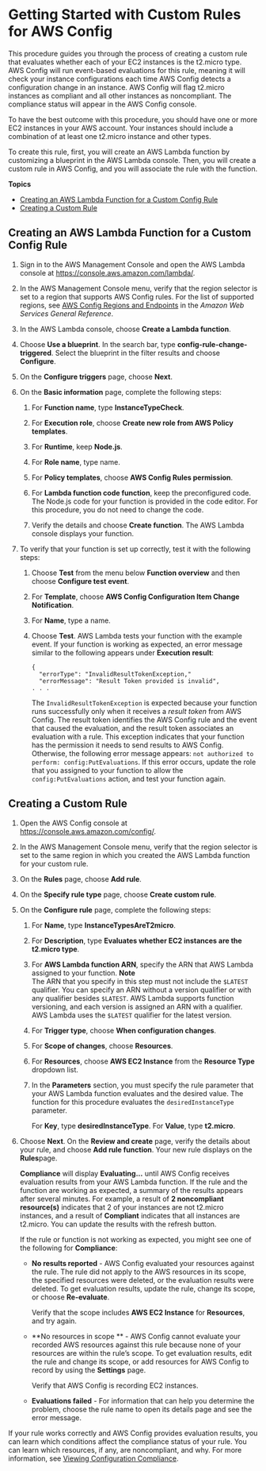 # Getting Started with Custom Rules for AWS Config<a name="evaluate-config_develop-rules_getting-started"></a>

This procedure guides you through the process of creating a custom rule that evaluates whether each of your EC2 instances is the t2\.micro type\. AWS Config will run event\-based evaluations for this rule, meaning it will check your instance configurations each time AWS Config detects a configuration change in an instance\. AWS Config will flag t2\.micro instances as compliant and all other instances as noncompliant\. The compliance status will appear in the AWS Config console\.

To have the best outcome with this procedure, you should have one or more EC2 instances in your AWS account\. Your instances should include a combination of at least one t2\.micro instance and other types\.

To create this rule, first, you will create an AWS Lambda function by customizing a blueprint in the AWS Lambda console\. Then, you will create a custom rule in AWS Config, and you will associate the rule with the function\.

**Topics**
+ [Creating an AWS Lambda Function for a Custom Config Rule](#gs-create-lambda-function-for-custom-config-rule)
+ [Creating a Custom Rule](#gs-creating-a-custom-rule-with-the-AWS-Config-console)

## Creating an AWS Lambda Function for a Custom Config Rule<a name="gs-create-lambda-function-for-custom-config-rule"></a>

1. Sign in to the AWS Management Console and open the AWS Lambda console at [https://console\.aws\.amazon\.com/lambda/](https://console.aws.amazon.com/lambda/)\.

1. In the AWS Management Console menu, verify that the region selector is set to a region that supports AWS Config rules\. For the list of supported regions, see [AWS Config Regions and Endpoints](https://docs.aws.amazon.com/general/latest/gr/rande.html#awsconfig_region) in the *Amazon Web Services General Reference*\.

1. In the AWS Lambda console, choose **Create a Lambda function**\.

1. Choose **Use a blueprint**\. In the search bar, type **config\-rule\-change\-triggered**\. Select the blueprint in the filter results and choose **Configure**\.

1. On the **Configure triggers** page, choose **Next**\.

1. On the **Basic information** page, complete the following steps:

   1. For **Function name**, type **InstanceTypeCheck**\.

   1. For **Execution role**, choose **Create new role from AWS Policy templates**\.

   1. For **Runtime**, keep **Node\.js**\.

   1. For **Role name**, type name\.

   1. For **Policy templates**, choose **AWS Config Rules permission**\.

   1. For **Lambda function code function**, keep the preconfigured code\. The Node\.js code for your function is provided in the code editor\. For this procedure, you do not need to change the code\.

   1. Verify the details and choose **Create function**\. The AWS Lambda console displays your function\.

1. To verify that your function is set up correctly, test it with the following steps:

   1. Choose **Test** from the menu below **Function overview** and then choose **Configure test event**\.

   1. For **Template**, choose **AWS Config Configuration Item Change Notification**\.

   1. For **Name**, type a name\.

   1. Choose **Test**\. AWS Lambda tests your function with the example event\. If your function is working as expected, an error message similar to the following appears under **Execution result**:

      ```
      {
        "errorType": "InvalidResultTokenException,"
        "errorMessage": "Result Token provided is invalid",
      . . .
      ```

      The `InvalidResultTokenException` is expected because your function runs successfully only when it receives a *result token* from AWS Config\. The result token identifies the AWS Config rule and the event that caused the evaluation, and the result token associates an evaluation with a rule\. This exception indicates that your function has the permission it needs to send results to AWS Config\. Otherwise, the following error message appears: `not authorized to perform: config:PutEvaluations`\. If this error occurs, update the role that you assigned to your function to allow the `config:PutEvaluations` action, and test your function again\.

## Creating a Custom Rule<a name="gs-creating-a-custom-rule-with-the-AWS-Config-console"></a>

1. Open the AWS Config console at [https://console\.aws\.amazon\.com/config/](https://console.aws.amazon.com/config/)\.

1. In the AWS Management Console menu, verify that the region selector is set to the same region in which you created the AWS Lambda function for your custom rule\.

1. On the **Rules** page, choose **Add rule**\.

1. On the **Specify rule type** page, choose **Create custom rule**\.

1. On the **Configure rule** page, complete the following steps:

   1. For **Name**, type **InstanceTypesAreT2micro**\.

   1. For **Description**, type **Evaluates whether EC2 instances are the t2\.micro type**\.

   1. For **AWS Lambda function ARN**, specify the ARN that AWS Lambda assigned to your function\.
**Note**  
The ARN that you specify in this step must not include the `$LATEST` qualifier\. You can specify an ARN without a version qualifier or with any qualifier besides `$LATEST`\. AWS Lambda supports function versioning, and each version is assigned an ARN with a qualifier\. AWS Lambda uses the `$LATEST` qualifier for the latest version\. 

   1. For **Trigger type**, choose **When configuration changes**\.

   1. For **Scope of changes**, choose **Resources**\.

   1. For **Resources**, choose **AWS EC2 Instance** from the **Resource Type** dropdown list\.

   1. In the **Parameters** section, you must specify the rule parameter that your AWS Lambda function evaluates and the desired value\. The function for this procedure evaluates the `desiredInstanceType` parameter\.

      For **Key**, type **desiredInstanceType**\. For **Value**, type **t2\.micro**\.

1. Choose **Next**\. On the **Review and create** page, verify the details about your rule, and choose **Add rule function**\. Your new rule displays on the **Rules**page\.

   **Compliance** will display **Evaluating\.\.\.** until AWS Config receives evaluation results from your AWS Lambda function\. If the rule and the function are working as expected, a summary of the results appears after several minutes\. For example, a result of **2 noncompliant resource\(s\)** indicates that 2 of your instances are not t2\.micro instances, and a result of **Compliant** indicates that all instances are t2\.micro\. You can update the results with the refresh button\.

   If the rule or function is not working as expected, you might see one of the following for **Compliance**:
   + **No results reported** \- AWS Config evaluated your resources against the rule\. The rule did not apply to the AWS resources in its scope, the specified resources were deleted, or the evaluation results were deleted\. To get evaluation results, update the rule, change its scope, or choose **Re\-evaluate**\. 

     Verify that the scope includes **AWS EC2 Instance** for **Resources**, and try again\.
   + **No resources in scope ** \- AWS Config cannot evaluate your recorded AWS resources against this rule because none of your resources are within the rule’s scope\. To get evaluation results, edit the rule and change its scope, or add resources for AWS Config to record by using the **Settings** page\.

     Verify that AWS Config is recording EC2 instances\.
   + **Evaluations failed** \- For information that can help you determine the problem, choose the rule name to open its details page and see the error message\.

If your rule works correctly and AWS Config provides evaluation results, you can learn which conditions affect the compliance status of your rule\. You can learn which resources, if any, are noncompliant, and why\. For more information, see [Viewing Configuration Compliance](evaluate-config_view-compliance.md)\.
